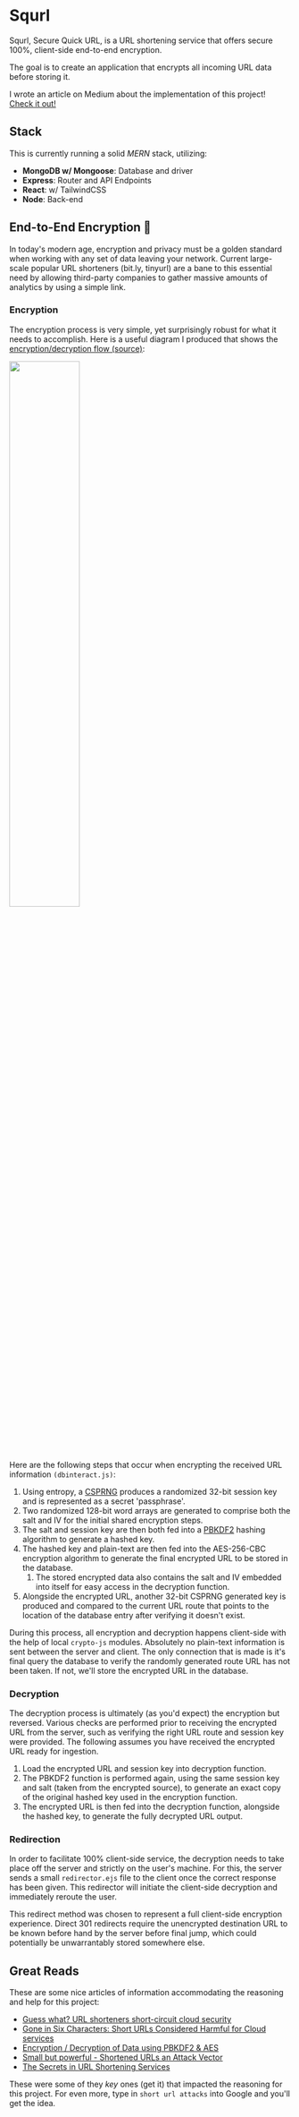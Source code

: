 # Squrl

Squrl, Secure Quick URL, is a URL shortening service that offers secure 100%, client-side end-to-end encryption.

The goal is to create an application that encrypts all incoming URL data before storing it.

I wrote an article on Medium about the implementation of this project! [Check it out!](https://medium.com/@justin_carver/squrl-an-end-to-end-encrypted-url-shortening-service-ec95b1f43318)

## Stack

This is currently running a solid _MERN_ stack, utilizing:

-   **MongoDB w/ Mongoose**: Database and driver
-   **Express**: Router and API Endpoints
-   **React**: w/ TailwindCSS
-   **Node**: Back-end

## End-to-End Encryption 🔐

In today's modern age, encryption and privacy must be a golden standard when working with any set of data leaving your network. Current large-scale popular URL shorteners (bit.ly, tinyurl) are a bane to this essential need by allowing third-party companies to gather massive amounts of analytics by using a simple link.

### Encryption

The encryption process is very simple, yet surprisingly robust for what it needs to accomplish. Here is a useful diagram I produced that shows the [encryption/decryption flow (source)](https://i.imgur.com/KpjQUIe.png):

<img src="https://i.imgur.com/KpjQUIe.png" width="50%"/>

Here are the following steps that occur when encrypting the received URL information `(dbinteract.js)`:

1. Using entropy, a [CSPRNG](https://en.wikipedia.org/wiki/Cryptographically-secure_pseudorandom_number_generator) produces a randomized 32-bit session key and is represented as a secret 'passphrase'.
2. Two randomized 128-bit word arrays are generated to comprise both the salt and IV for the initial shared encryption steps.
3. The salt and session key are then both fed into a [PBKDF2](https://en.wikipedia.org/wiki/PBKDF2) hashing algorithm to generate a hashed key.
4. The hashed key and plain-text are then fed into the AES-256-CBC encryption algorithm to generate the final encrypted URL to be stored in the database.
    1. The stored encrypted data also contains the salt and IV embedded into itself for easy access in the decryption function.
5. Alongside the encrypted URL, another 32-bit CSPRNG generated key is produced and compared to the current URL route that points to the location of the database entry after verifying it doesn't exist.

During this process, all encryption and decryption happens client-side with the help of local `crypto-js` modules. Absolutely no plain-text information is sent between the server and client. The only connection that is made is it's final query the database to verify the randomly generated route URL has not been taken. If not, we'll store the encrypted URL in the database.

### Decryption

The decryption process is ultimately (as you'd expect) the encryption but reversed. Various checks are performed prior to receiving the encrypted URL from the server, such as verifying the right URL route and session key were provided. The following assumes you have received the encrypted URL ready for ingestion.

1. Load the encrypted URL and session key into decryption function.
2. The PBKDF2 function is performed again, using the same session key and salt (taken from the encrypted source), to generate an exact copy of the original hashed key used in the encryption function.
3. The encrypted URL is then fed into the decryption function, alongside the hashed key, to generate the fully decrypted URL output.

### Redirection

In order to facilitate 100% client-side service, the decryption needs to take place off the server and strictly on the user's machine. For this, the server sends a small `redirector.ejs` file to the client once the correct response has been given. This redirector will initiate the client-side decryption and immediately reroute the user.

This redirect method was chosen to represent a full client-side encryption experience. Direct 301 redirects require the unencrypted destination URL to be known before hand by the server before final jump, which could potentially be unwarrantably stored somewhere else.

## Great Reads

These are some nice articles of information accommodating the reasoning and help for this project:

-   [Guess what? URL shorteners short-circuit cloud security](https://arstechnica.com/information-technology/2016/04/guess-what-url-shorteners-short-circuit-cloud-security/)
-   [Gone in Six Characters: Short URLs Considered Harmful for Cloud services](https://arxiv.org/pdf/1604.02734v1.pdf)
-   [Encryption / Decryption of Data using PBKDF2 & AES](https://rhamedy.medium.com/encryption-decryption-of-data-based-on-users-password-using-pbkdf2-aes-algorithms-592f8c1bb79a)
-   [Small but powerful - Shortened URLs an Attack Vector](https://cofense.com/small-powerful-shortened-urls-attack-vector/)
-   [The Secrets in URL Shortening Services](https://www.sans.org/blog/the-secrets-in-url-shortening-services/)

These were some of they _key_ ones (get it) that impacted the reasoning for this project. For even more, type in `short url attacks` into Google and you'll get the idea.
